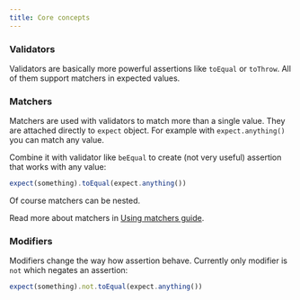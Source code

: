 ```yaml
---
title: Core concepts
---
```


### Validators

Validators are basically more powerful assertions like `toEqual` or `toThrow`.
All of them support matchers in expected values.

### Matchers

Matchers are used with validators to match more than a single value. They are
attached directly to `expect` object. For example with `expect.anything()` you
can match any value.

Combine it with validator like `beEqual` to create (not very useful) assertion
that works with any value:

```typescript
expect(something).toEqual(expect.anything())
```

Of course matchers can be nested.

Read more about matchers in [Using matchers guide](/guides/using-matchers).

### Modifiers

Modifiers change the way how assertion behave. Currently only modifier is `not`
which negates an assertion:

```typescript
expect(something).not.toEqual(expect.anything())
```
